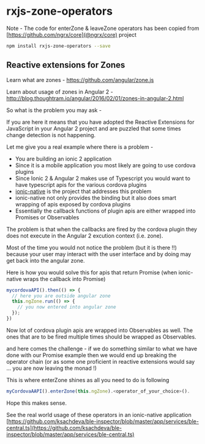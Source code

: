 # rxjs-zone-operators

Note - The code for enterZone & leaveZone operators has been copied from 
[https://github.com/ngrx/core](@ngrx/core) project

```bash
npm install rxjs-zone-operators --save
```

## Reactive extensions for Zones

Learn what are zones - <https://github.com/angular/zone.js>

Learn about usage of zones in Angular 2 - <http://blog.thoughtram.io/angular/2016/02/01/zones-in-angular-2.html>

So what is the problem you may ask -

If you are here it means that you have adopted the Reactive Extensions for JavaScript in your 
Angular 2 project and are puzzled that some times change detection is not happening.

Let me give you a real example where there is a problem -

- You are building an ionic 2 application
- Since it is a mobile application you most likely are going to use cordova plugins
- Since Ionic 2 & Angular 2 makes use of Typescript you would want to have typescript apis for the various cordova plugins
- [ionic-native](https://github.com/driftyco/ionic-native) is the project that addresses this problem
- ionic-native not only provides the binding but it also does smart wrapping of apis exposed by cordova plugins
- Essentially the callback functions of plugin apis are either wrapped into Promises or Observables

The problem is that when the callbacks are fired by the cordova plugin they does not execute in the Angular 2 excution context (i.e. zone).

Most of the time you would not notice the problem (but it is there !!) because your user may interact with the user interface and by doing may get back into the angular zone.

Here is how you would solve this for apis that return Promise (when ionic-native wraps the callback into Promise)

```typescript
mycordovaAPI().then(() => {
  // here you are outside angular zone
  this.ngZone.run(() => {
    // you now entered into angular zone
  });
})
```

Now lot of cordova plugin apis are wrapped into Observables as well. The ones that are to be fired multiple times should be wrapped as Observables.

and here comes the challenge - if we do something similar to what we have done with our Promise example then we would end up breaking the operator chain (or as some one proficient in reactive extensions would say ... you are now leaving the monad !)

This is where enterZone shines as all you need to do is following 

```typescript
myCordovaAAPI().enterZone(this.ngZone).<operator_of_your_choice>().
```

Hope this makes sense.

See the real world usage of these operators in an ionic-native application [https://github.com/ksachdeva/ble-inspector/blob/master/app/services/ble-central.ts](https://github.com/ksachdeva/ble-inspector/blob/master/app/services/ble-central.ts)


















